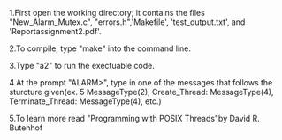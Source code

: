 1.First open the working directory; it contains the files "New_Alarm_Mutex.c", "errors.h",'Makefile', 'test_output.txt', and 'Reportassignment2.pdf'.

2.To compile, type "make" into the command line.

3.Type "a2" to run the exectuable code.

4.At the prompt "ALARM>", type in one of the messages that follows the sturcture given(ex. 5 MessageType(2), Create_Thread: MessageType(4),
Terminate_Thread: MessageType(4), etc.)

5.To learn more read "Programming with POSIX Threads"by David R. Butenhof

